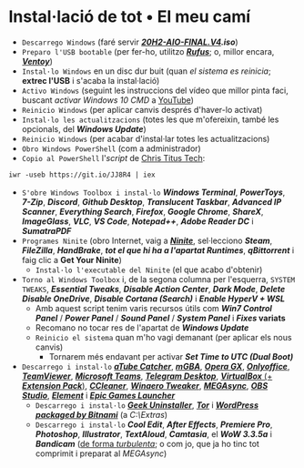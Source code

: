 # Instal·lació de tot • El meu camí

- `Descarrego Windows` (faré servir [***20H2-AIO-FINAL.V4***](http://www.mediafire.com/file/fs7qrtkjzfx2kiz/20H2-AIO-FINAL.V4.iso/file)***.iso***)
- `Preparo l'USB bootable` (per fer-ho, utilitzo [***Rufus***](https://rufus.ie); o, millor encara, [***Ventoy***](https://github.com/ventoy/Ventoy/releases))
- `Instal·lo Windows` en un disc dur buit (quan *el sistema es reinicia*; **extrec l'USB** i s'acaba la instal·lació)
- `Activo Windows` (seguint les instruccions del vídeo que millor pinta faci, buscant *activar Windows 10 CMD* a [YouTube](https://youtube.com/results?search_query=activar+windows+10+cmd))
- `Reinicio Windows` (per aplicar canvis després d'haver-lo activat)
- `Instal·lo les actualitzacions` (totes les que m'ofereixin, també les opcionals, del ***Windows Update***)
- `Reinicio Windows` (per acabar d'instal·lar totes les actualitzacions)
- `Obro Windows PowerShell` (com a administrador)
- `Copio al PowerShell` l'*script* de [Chris Titus Tech](https://github.com/ChrisTitusTech/win10script):
```md
iwr -useb https://git.io/JJ8R4 | iex
```
  - `S'obre Windows Toolbox i instal·lo` ***Windows Terminal***, ***PowerToys***, ***7-Zip***, ***Discord***, ***Github Desktop***, ***Translucent Taskbar***, ***Advanced IP Scanner***, ***Everything Search***, ***Firefox***, ***Google Chrome***, ***ShareX***, ***ImageGlass***, ***VLC***, ***VS Code***, ***Notepad++***, ***Adobe Reader DC*** i ***SumatraPDF***
- `Programes Ninite` (obro Internet, vaig a [***Ninite***](https://ninite.com), sel·lecciono ***Steam***, ***FileZilla***, ***HandBrake***, ***tot el que hi ha a l'apartat Runtimes***, ***qBittorrent*** i faig clic a **Get Your Ninite**)
  - `Instal·lo l'executable del Ninite` (el que acabo d'obtenir)
- `Torno al Windows Toolbox` i, de la segona columna per l'esquerra, `SYSTEM TWEAKS`, ***Essential Tweaks***, ***Disable Action Center***, ***Dark Mode***, ***Delete Disable OneDrive***, ***Disable Cortana (Search)*** i ***Enable HyperV + WSL***
  - Amb aquest script tenim varis recursos útils com ***Win7 Control Panel*** / ***Power Panel*** / ***Sound Panel*** / ***System Panel*** i ***Fixes* variats**
  - Recomano no tocar res de l'apartat de ***Windows Update***
  - `Reinicio el sistema` quan m'ho vagi demanant (per aplicar els nous canvis)
    - Tornarem més endavant per activar ***Set Time to UTC (Dual Boot)***
- `Descarrego i instal·lo` [***aTube Catcher***](https://www.atube.me/es/), [***mGBA***](https://mgba.io/downloads.html), [***Opera GX***](https://www.opera.com/computer/thanks?ni=eapgx&os=windows), [***Onlyoffice***](https://www.onlyoffice.com/es/download-desktop.aspx?from=desktop), [***TeamViewer***](https://www.teamviewer.com/es/descarga-automatica-de-teamviewer/), [***Microsoft Teams***](https://go.microsoft.com/fwlink/p/?LinkID=2187217&clcid=0x40a&culture=es-es&country=ES&Lmsrc=groupChatMarketingPageWeb&Cmpid=directDownloadv2Win64), [***Telegram Desktop***](https://telegram.org/dl/desktop/win64), [***VirtualBox*** (+ ***Extension Pack***)](https://www.virtualbox.org/wiki/Downloads), [***CCleaner***](https://www.ccleaner.com/ccleaner/download/standard), [***Winaero Tweaker***](https://winaero.com/winaero-tweaker/#download), [***MEGAsync***](https://mega.io/desktop), [***OBS Studio***](https://obsproject.com/es/download), [***Element***](https://packages.riot.im/desktop/install/win32/x64/Element%20Setup.exe) i [***Epic Games Launcher***](https://store.epicgames.com/es-ES/download)
  - `Descarrego i instal·lo` [***Geek Uninstaller***](https://geekuninstaller.com/download), [***Tor***](https://www.torproject.org/ca/download/) i [***WordPress packaged by Bitnami***](https://bitnami.com/stack/wordpress/installer) (a *C:\Extras*)
  - `Descarrego i instal·lo` ***Cool Edit***, ***After Effects***, ***Premiere Pro***, ***Photoshop***, ***Illustrator***, ***TextAloud***, ***Camtasia***, el ***WoW 3.3.5a*** i ***Bandicam*** ([de forma *turbulenta*](https://www.youtube.com/results?search_query=descargar+programa+de+turno+full+español); o com jo, que ja ho tinc tot comprimit i preparat al *MEGAsync*)
